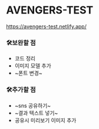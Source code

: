 # AVENGERS-TEST

https://avengers-test.netlify.app/

### 🛠️보완할 점
* 코드 정리
* 이미지 모델 추가
* ~폰트 변경~

### 🛠️추가할 점
* ~sns 공유하기~
* ~결과 텍스트 넣기~
* 공유시 미리보기 이미지 추가

